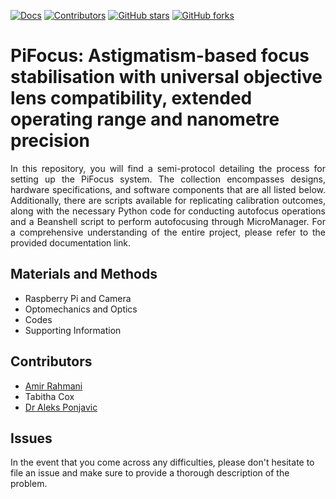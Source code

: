 [![Docs](https://img.shields.io/badge/documentation-link-blueviolet)](https://github.com/PonjavicLab/piFocus/blob/main/PiFocusDraft.md)
[![Contributors](https://img.shields.io/github/contributors-anon/PonjavicLab/PiFocus)](https://github.com/PonjavicLab/PiFocus/graphs/contributors)
[![GitHub stars](https://img.shields.io/github/stars/PonjavicLab/PiFocus?style=social)](https://github.com/PonjavicLab/PiFocus/)
[![GitHub forks](https://img.shields.io/github/forks/PonjavicLab/PiFocus?style=social)](https://github.com/PonjavicLab/PiFocus/)

# PiFocus: Astigmatism-based focus stabilisation with universal objective lens compatibility, extended operating range and nanometre precision
<p align="justify">
In this repository, you will find a semi-protocol detailing the process for setting up the PiFocus system. The collection encompasses designs, hardware specifications, and software components that are all listed below. Additionally, there are scripts available for replicating calibration outcomes, along with the necessary Python code for conducting autofocus operations and a Beanshell script to perform autofocusing through MicroManager. For a comprehensive understanding of the entire project, please refer to the provided documentation link.
</p>

## Materials and Methods
 - Raspberry Pi and Camera
 - Optomechanics and Optics
 - Codes
 - Supporting Information

## **Contributors**
- [Amir Rahmani](https://github.com/AmirSTORMic)
- Tabitha Cox
- [Dr Aleks Ponjavic](https://eps.leeds.ac.uk/physics/staff/8090/dr-aleks-ponjavic)

## Issues
In the event that you come across any difficulties, please don't hesitate to file an issue and make sure to provide a thorough description of the problem.
